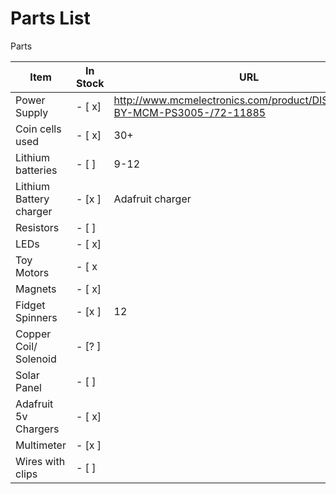 # Parts List

Parts

| Item | In Stock | URL | Quantity | Per person 
| --- | --- | --- | --- | --- |
| Power Supply |- [ x] |http://www.mcmelectronics.com/product/DISTRIBUTED-BY-MCM-PS3005-/72-11885 | 3 | For class |
| Coin cells used |- [ x]| 30+ ||
| Lithium batteries |- [ ]| 9-12  | |
| Lithium Battery charger |- [x ]| Adafruit charger  | ||
| Resistors |- [ ]| |30+ ||
| LEDs | - [ x]| |30+||
| Toy Motors | - [ x| | 9 ||
| Magnets |- [ x] | |24 | |
| Fidget Spinners | - [x ]| 12| ||
| Copper Coil/ Solenoid  |- [? ] | | ||
| Solar Panel | - [ ]| | 9| |
| Adafruit 5v Chargers |- [ x]| | ||
| Multimeter |- [x ] | |9 ||
| Wires with clips |- [ ] | | 30+ ||




